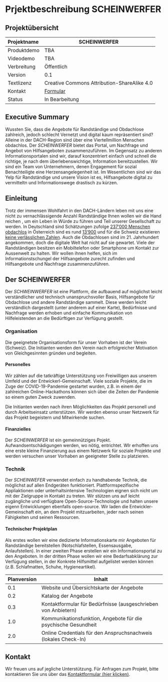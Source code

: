 # Prjektbeschreibung SCHEINWERFER

## Projektübersicht

| Projektname         | SCHEINWERFER                                                 |
| :------------------ | ------------------------------------------------------------ |
| Produktdemo        | TBA                                                            |
| Videodemo          | TBA                 |
| Verbreitung         | Öffentlich           |                                            
| Version             | 0.1              |                                            
| Textlizenz          | Creative Commons Attribution-ShareAlike 4.0 |International License |
| Kontakt              | [Formular](https://forms.gle/VesWraZHU3acraW37)           
| Status              | In Bearbeitung                                    


## Executive Summary

Wussten Sie, dass die Angebote für Randständige und Obdachlose zahlreich, jedoch schlecht Vernetzt und digital kaum repräsentiert sind? Alleine in der DACH-Region sind über eine Viertellmillion Menschen obdachlos. Der _SCHEINWERFER_ bietet das Portal, um Nachfrage und Angebot von Hilfsangeboten zusammenzuführen. Im Gegensatz zu anderen Informationsportalen sind wir, darauf konzentriert einfach und schnell die richtige, je nach dem überlebenswichtige, Information bereitzustellen. Wir sind ein Team von Unternehmern, denen Engagement für sozial Benachteiligte eine Herzensangelegenheit ist. Im Wesentlichen sind wir das Yelp für Randständige und unsere Vision ist es, Hilfsangebote digital zu vermitteltn und Informationswege drastisch zu kürzen. 

## Einleitung

Trotz der immensen Wohlfahrt in den DACH-Ländern leben mit uns eine nicht zu vernachlässigende Anzahl Randständige Ihnen wollen wir die Hand reichen , um ein Leben in Würde zu führen und Teil unserer Gesellschaft zu werden. In Deutschland sind Schätzungen zufolge [237’000 Menschen obdachlos](https://de.statista.com/statistik/daten/studie/36350/umfrage/anzahl-der-wohnungslosen-in-deutschland-seit-1995/) in Österreich sind es rund [13‘900](https://de.wikipedia.org/wiki/Wohnungslosigkeit_in_%C3%96sterreich) und für die Schweiz existieren [keine verlässlichen Zahlen](https://www.cms-basel.ch/dam/jcr:b892835f-c7dc-43d5-b848-08233582428b/Kein_Daheim-CMS-Publikation-2019.pdf). 
Auch die Obdachlosen sind im 21. Jahrhundert angekommen, doch die digitale Welt hat nicht auf sie gewartet. Viele der Randständigen besitzen  ein Mobiltelefon oder Smartphone um Kontakt zur Aussenwelt zu halten. Wir wollen ihnen helfen, sich im Informationstschungel der Hilfsangebote zurecht zufinden und Hilfsangebote und Nachfrage zusammenzuführen. 
 
## Der SCHEINWERFER

Der _SCHWEINWERFER_ ist eine Plattform, die aufbauend auf möglichst leicht verständlicher und technisch unanspruchsvoller Basis, Hilfsangebote für Obdachlose und andere Randständige sammelt. Diese werden leicht verständlich dargestellt (unter anderem auf einer Karte), Bedürfnisse und Nachfrage werden erhoben und einfache Kommunikation von Hilfeleistenden an die Bedürftigen zur Verfügung gestellt. 

### Organisation

Die geeignetste Organisationsform für unser Vorhaben ist der Verein (Schweiz). Die Initianten werden den Verein nach erfolgreicher Motivation von Gleichgesinnten gründen und begleiten. 

#### Personelles

Wir zählen auf die tatkräftige Unterstützung von Freiwilligen aus unserem Umfeld und der Entwickerl-Gemeinschaft. Viele soziale Projekte, die im Zuge der COVID-19-Pandemie gestartet wurden, z.B. in einem der zahlreichen Online-Hackathons können sich über die Zeiten der Pandemie so einem guten Zweck zuwenden. 

Die Initianten werden nach ihren Möglichkeiten das Projekt personell und durch Arbeitseinsatz unterstützen. Wir werden ebenso unser Netzwerk für das Projekt begeistern und Mitwirkende suchen. 

#### Finanzielles

Der _SCHEINWERFER_ ist ein gemeinnütziges Pojekt. Aufwandsentschädigungen werden, wo nötig, entrichtet. WIr erhoffen uns eine erste kleine Finanzierung aus einem Netzwerk für soziale Projekte und werden versuchen unser Vorhaben an geeigneter Stelle zu platzieren. 

### Technik

Der _SCHEINWEFER_ verwendet einfach zu handhabende Technik, die möglichst auf allen Endgeräten funktioniert. Plattformspezifische Appliaktionen oder unterhaltsintensive Technologien eignen sich nicht um mit der Zielgruppe in Kontakt zu treten. Wir stützen uns auf leicht zugängliche und verfügbare Open-Source-Technologie und halten unsere eigenn Entwicklungen ebenfalls open-source. Wir laden die Entwickler-Gemeinschaft ein, an dem Projekt mitzuarbeiten, jeder nach seinen Fähigkeiten und seinen Ressourcen. 

#### Technischer Projektplan

Als erstes wollen wir eine dedizierte Informationskarte mir Angeboten für Randständige bereitstellen (Notschlafstellen, Essensausgabe, Anlaufstellen). In einer zweiten Phase erstellen wir ein Informationsportal zu den Angeboten. In der dritten Phase wollen wir eine Bedarfsabklärung zur Verfügung stellen, in der Konkrete Hilfsmittel aufgelistet werden können (z.B. Schlafmatten, Schuhe, Hygieneartikel). 


| Planversion         | Inhalt                                                 |
| :------------------ | ------------------------------------------------------------ |
| 0.1        | Website und Übersichtskarte der Angebote                                                            |
| 0.2          | Katalog der Angebote                 |
| 0.3         | Kontaktformular für Bedürfnisse (ausgeschrieben von Anbietern)           |                                            
| 1.0             | Kommunikationsfunktion, Angebote für die psychische Gesundheit              |                                            
| 2.0          | Online Credentials für den Anspruchsnachweis (lokales Check-In) |

## Kontakt

Wir freuen uns auf jegliche Unterstützung. Für Anfragen zum Projekt, bitte kontaktieren Sie uns über das [Kontaktformular (hier klicken)](https://forms.gle/VesWraZHU3acraW37). 